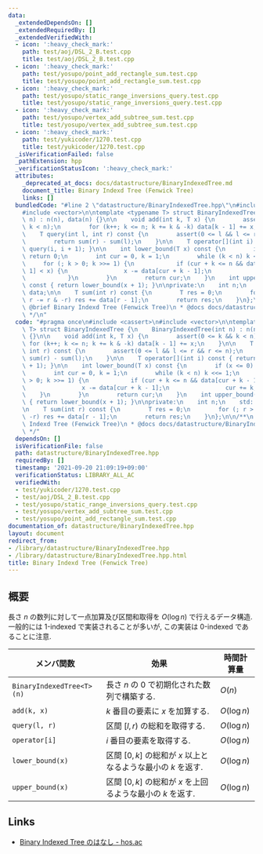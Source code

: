 ```yaml
---
data:
  _extendedDependsOn: []
  _extendedRequiredBy: []
  _extendedVerifiedWith:
  - icon: ':heavy_check_mark:'
    path: test/aoj/DSL_2_B.test.cpp
    title: test/aoj/DSL_2_B.test.cpp
  - icon: ':heavy_check_mark:'
    path: test/yosupo/point_add_rectangle_sum.test.cpp
    title: test/yosupo/point_add_rectangle_sum.test.cpp
  - icon: ':heavy_check_mark:'
    path: test/yosupo/static_range_inversions_query.test.cpp
    title: test/yosupo/static_range_inversions_query.test.cpp
  - icon: ':heavy_check_mark:'
    path: test/yosupo/vertex_add_subtree_sum.test.cpp
    title: test/yosupo/vertex_add_subtree_sum.test.cpp
  - icon: ':heavy_check_mark:'
    path: test/yukicoder/1270.test.cpp
    title: test/yukicoder/1270.test.cpp
  _isVerificationFailed: false
  _pathExtension: hpp
  _verificationStatusIcon: ':heavy_check_mark:'
  attributes:
    _deprecated_at_docs: docs/datastructure/BinaryIndexedTree.md
    document_title: Binary Indexd Tree (Fenwick Tree)
    links: []
  bundledCode: "#line 2 \"datastructure/BinaryIndexedTree.hpp\"\n#include <cassert>\n\
    #include <vector>\n\ntemplate <typename T> struct BinaryIndexedTree {\n    BinaryIndexedTree(int\
    \ n) : n(n), data(n) {}\n\n    void add(int k, T x) {\n        assert(0 <= k &&\
    \ k < n);\n        for (k++; k <= n; k += k & -k) data[k - 1] += x;\n    }\n\n\
    \    T query(int l, int r) const {\n        assert(0 <= l && l <= r && r <= n);\n\
    \        return sum(r) - sum(l);\n    }\n\n    T operator[](int i) const { return\
    \ query(i, i + 1); }\n\n    int lower_bound(T x) const {\n        if (x <= 0)\
    \ return 0;\n        int cur = 0, k = 1;\n        while (k < n) k <<= 1;\n   \
    \     for (; k > 0; k >>= 1) {\n            if (cur + k <= n && data[cur + k -\
    \ 1] < x) {\n                x -= data[cur + k - 1];\n                cur += k;\n\
    \            }\n        }\n        return cur;\n    }\n    int upper_bound(T x)\
    \ const { return lower_bound(x + 1); }\n\nprivate:\n    int n;\n    std::vector<T>\
    \ data;\n\n    T sum(int r) const {\n        T res = 0;\n        for (; r > 0;\
    \ r -= r & -r) res += data[r - 1];\n        return res;\n    }\n};\n\n/**\n *\
    \ @brief Binary Indexd Tree (Fenwick Tree)\n * @docs docs/datastructure/BinaryIndexedTree.md\n\
    \ */\n"
  code: "#pragma once\n#include <cassert>\n#include <vector>\n\ntemplate <typename\
    \ T> struct BinaryIndexedTree {\n    BinaryIndexedTree(int n) : n(n), data(n)\
    \ {}\n\n    void add(int k, T x) {\n        assert(0 <= k && k < n);\n       \
    \ for (k++; k <= n; k += k & -k) data[k - 1] += x;\n    }\n\n    T query(int l,\
    \ int r) const {\n        assert(0 <= l && l <= r && r <= n);\n        return\
    \ sum(r) - sum(l);\n    }\n\n    T operator[](int i) const { return query(i, i\
    \ + 1); }\n\n    int lower_bound(T x) const {\n        if (x <= 0) return 0;\n\
    \        int cur = 0, k = 1;\n        while (k < n) k <<= 1;\n        for (; k\
    \ > 0; k >>= 1) {\n            if (cur + k <= n && data[cur + k - 1] < x) {\n\
    \                x -= data[cur + k - 1];\n                cur += k;\n        \
    \    }\n        }\n        return cur;\n    }\n    int upper_bound(T x) const\
    \ { return lower_bound(x + 1); }\n\nprivate:\n    int n;\n    std::vector<T> data;\n\
    \n    T sum(int r) const {\n        T res = 0;\n        for (; r > 0; r -= r &\
    \ -r) res += data[r - 1];\n        return res;\n    }\n};\n\n/**\n * @brief Binary\
    \ Indexd Tree (Fenwick Tree)\n * @docs docs/datastructure/BinaryIndexedTree.md\n\
    \ */"
  dependsOn: []
  isVerificationFile: false
  path: datastructure/BinaryIndexedTree.hpp
  requiredBy: []
  timestamp: '2021-09-20 21:09:19+09:00'
  verificationStatus: LIBRARY_ALL_AC
  verifiedWith:
  - test/yukicoder/1270.test.cpp
  - test/aoj/DSL_2_B.test.cpp
  - test/yosupo/static_range_inversions_query.test.cpp
  - test/yosupo/vertex_add_subtree_sum.test.cpp
  - test/yosupo/point_add_rectangle_sum.test.cpp
documentation_of: datastructure/BinaryIndexedTree.hpp
layout: document
redirect_from:
- /library/datastructure/BinaryIndexedTree.hpp
- /library/datastructure/BinaryIndexedTree.hpp.html
title: Binary Indexd Tree (Fenwick Tree)
---
```

## 概要
長さ $n$ の数列に対して一点加算及び区間和取得を $O(\log n)$ で行えるデータ構造. 一般的には 1-indexed で実装されることが多いが, この実装は 0-indexed であることに注意.

| メンバ関数                | 効果                                                          | 時間計算量  |
| ------------------------- | ------------------------------------------------------------- | ----------- |
| `BinaryIndexedTree<T>(n)` | 長さ $n$ の 0 で初期化された数列で構築する.                   | $O(n)$      |
| `add(k, x)`               | $k$ 番目の要素に $x$ を加算する.                              | $O(\log n)$ |
| `query(l, r)`             | 区間 $[l, r)$ の総和を取得する.                               | $O(\log n)$ |
| `operator[i]`             | $i$ 番目の要素を取得する.                                     | $O(\log n)$ |
| `lower_bound(x)`          | 区間 $[0, k]$ の総和が $x$ 以上となるような最小の $k$ を返す. | $O(\log n)$ |
| `upper_bound(x)`          | 区間 $[0, k]$ の総和が $x$ を上回るような最小の $k$ を返す.   | $O(\log n)$ |

## Links
- [Binary Indexed Tree のはなし - hos.ac](http://hos.ac/slides/20140319_bit.pdf)
